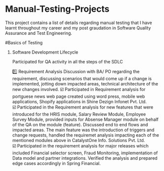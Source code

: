 # Manual-Testing-Projects

This project contains a list of details regarding manual testing that I have learnt throughout my career and my post graudation in Software Quality Assurance and Test Engineering.

#Basics of Testing

1. Software Development Lifecycle

   Participated for QA activity in all the steps of the SDLC
   
   1️⃣ Requirement Analysis
   Discussion with BA/ PO regarding the requirement, discussing scenarios that would come up if a change is implemented, jotting down impacted areas, technical architecture of the new     changes involved.
   ☑️ Participated in Requirement analysis for portguese news web page created using word press, mobile web applications, Shopify applications in Shine Dezign Infonet Pvt. Ltd. <br>
   ☑️ Participated in the Requirement analysis for new features that were introduced for the HRIS module, Salary Review Module, Employee Survey Module, provided inputs for Absense Manager 
     module on behalf of the QA on the module (feature). Discussed end to end flows and impacted areas. The main feature was the introduction of triggers and change requests, handled the 
     requiremet analysis impacting each of the mentioned modules above in CatalystOne Info. Solutions Pvt. Ltd. <br>
   ☑️ Participated in the requirement analysis for major releases which included Financial selector screen, Fraud Monitoring, implementation of Data model and partner integrations. Verified 
     the analysis and prepared edge cases accordingly in Spring Financial. <br>
